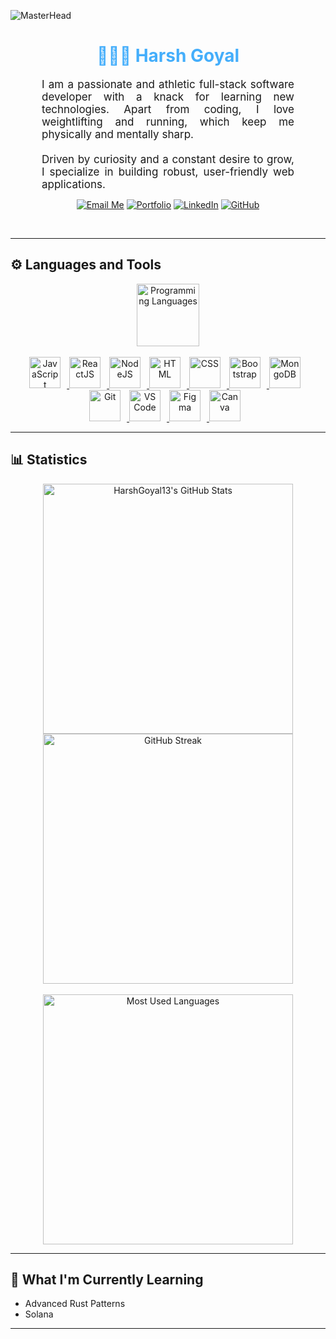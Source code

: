 ![MasterHead](https://trisya.com/myimg/child/Website%20Design.gif)

<h1 align="center" style="color: #44AEFB;"> 👨🏻‍💻 Harsh Goyal </h1>



<p align="center" style="text-align: justify; margin: 0 50px; font-size: 17px;" >
    I am a passionate and athletic full-stack software developer with a knack for learning new technologies. Apart from coding, I love weightlifting and running, which keep me physically and mentally sharp. 
    <br><br>
    Driven by curiosity and a constant desire to grow, I specialize in building robust, user-friendly web applications.
</p>    

<div align="center">

[![Email Me](https://img.shields.io/badge/-Email%20Me-D14836?style=for-the-badge&logo=gmail&logoColor=white)](mailto:harshgoyal0219@gmail.com)
[![Portfolio](https://img.shields.io/badge/-Portfolio-000?style=for-the-badge&logo=google-chrome&logoColor=white)](https://harshtech.vercel.app/)
[![LinkedIn](https://img.shields.io/badge/-LinkedIn-0077B5?style=for-the-badge&logo=linkedin&logoColor=white)](https://www.linkedin.com/in/harsh-goyal-72104821b/)
[![GitHub](https://img.shields.io/badge/-GitHub-181717?style=for-the-badge&logo=github&logoColor=white)](https://github.com/HarshGoyal13)
</div>
<br>

---

## ⚙️ Languages and Tools
<div align="center" style="display:block;">
    <img width="100px" alt="Programming Languages" src="https://user-images.githubusercontent.com/78341798/194531121-47b0119a-ce00-439d-b586-125f86acb098.png"/> 
</div>
<br>   

<div align="center">
  <a href="https://developer.mozilla.org/en-US/docs/Web/JavaScript" target="_blank" rel="noreferrer">
      <img alt="JavaScript" height="50px" style="padding-right:10px;" src="https://cdn.jsdelivr.net/gh/devicons/devicon/icons/javascript/javascript-plain.svg"/>
  </a>
  <a href="https://reactjs.org/" target="_blank" rel="noreferrer">
      <img alt="ReactJS" height="50px" style="padding-right:10px;" src="https://cdn.jsdelivr.net/gh/devicons/devicon/icons/react/react-original.svg" />
  </a>
  <a href="https://nodejs.org/en/" target="_blank" rel="noreferrer">
      <img alt="NodeJS" height="50px" style="padding-right:10px;" src="https://cdn.jsdelivr.net/gh/devicons/devicon/icons/nodejs/nodejs-original.svg"/>
  </a>
  <a href="https://developer.mozilla.org/en-US/docs/Web/HTML" target="_blank" rel="noreferrer">
      <img alt="HTML" height="50px" style="padding-right:10px;" src="https://cdn.jsdelivr.net/gh/devicons/devicon/icons/html5/html5-original.svg"/>
  </a>
  <a href="https://developer.mozilla.org/en-US/docs/Web/CSS" target="_blank" rel="noreferrer">
      <img alt="CSS" height="50px" style="padding-right:10px;" src="https://cdn.jsdelivr.net/gh/devicons/devicon/icons/css3/css3-original.svg"/>
  </a>
  <a href="https://getbootstrap.com/" target="_blank" rel="noreferrer">
      <img alt="Bootstrap" height="50px" style="padding-right:10px;" src="https://cdn.jsdelivr.net/gh/devicons/devicon/icons/bootstrap/bootstrap-original.svg"/>
  </a>
  <a href="https://www.mongodb.com/" target="_blank" rel="noreferrer">
      <img alt="MongoDB" height="50px" style="padding-right:10px;" src="https://cdn.jsdelivr.net/gh/devicons/devicon/icons/mongodb/mongodb-original.svg"/>
  </a>
  <a href="https://git-scm.com/" target="_blank" rel="noreferrer">
      <img alt="Git" height="50px" style="padding-right:10px;" src="https://cdn.jsdelivr.net/gh/devicons/devicon/icons/git/git-original.svg"/>
  </a>
  <a href="https://code.visualstudio.com/" target="_blank" rel="noreferrer">
      <img alt="VS Code" height="50px" style="padding-right:10px;"src="https://cdn.jsdelivr.net/gh/devicons/devicon/icons/vscode/vscode-original.svg"/>
  </a>
  <a href="https://www.figma.com/" target="_blank" rel="noreferrer">
      <img alt="Figma" height="50px" style="padding-right:10px;" src="https://cdn.jsdelivr.net/gh/devicons/devicon/icons/figma/figma-original.svg"/> 
  </a>
  <a href="https://www.canva.com/" target="_blank" rel="noreferrer">
      <img alt="Canva" height="50px" style="padding-right:10px;" src="https://cdn.jsdelivr.net/gh/devicons/devicon/icons/canva/canva-original.svg"/> 
  </a>
</div>

---



## 📊 Statistics
<div align="center"> <img src="https://github-readme-stats.vercel.app/api?username=HarshGoyal13&hide=stars&count_private=true&show_icons=true&theme=default&border_radius=20" alt="HarshGoyal13's GitHub Stats" width="400px" /> <img src="https://streak-stats.demolab.com?user=HarshGoyal13&count_private=true&theme=default&border_radius=20" alt="GitHub Streak" width="400px" /> </div> <br> <div align="center"> <img src="https://github-readme-stats.vercel.app/api/top-langs/?username=HarshGoyal13&layout=compact&show_icons=true&theme=default&border_radius=20" alt="Most Used Languages" width="400px" /> </div>

---


## 🌱 What I'm Currently Learning
- Advanced Rust Patterns
- Solana 

---


